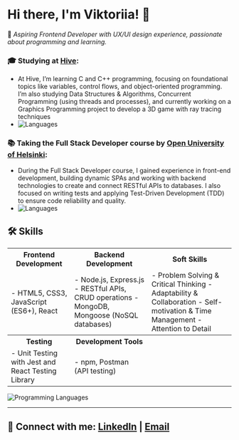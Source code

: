 # Hi there, I'm Viktoriia! 👋  
🌟 *Aspiring Frontend Developer with UX/UI design experience, passionate about programming and learning.*

### 🎓 Studying at [Hive](https://www.hive.fi/en/):
- At Hive, I’m learning C and C++ programming, focusing on foundational topics like variables, control flows, and object-oriented programming. I’m also studying Data Structures & Algorithms, Concurrent Programming (using threads and processes), and currently working on a Graphics Programming project to develop a 3D game with ray tracing techniques
- ![Languages](https://skillicons.dev/icons?i=c,cpp)

### 📚 Taking the **Full Stack Developer** course by [Open University of Helsinki](https://fullstackopen.com/):
- During the Full Stack Developer course, I gained experience in front-end development, building dynamic SPAs and working with backend technologies to create and connect RESTful APIs to databases. I also focused on writing tests and applying Test-Driven Development (TDD) to ensure code reliability and quality.
- ![Languages](https://skillicons.dev/icons?i=javascript)


## 🛠️ Skills

<table>
  <tr>
    <th>Frontend Development</th>
    <th>Backend Development</th>
    <th>Soft Skills</th>
  </tr>
  <tr>
    <td>
      - HTML5, CSS3, JavaScript (ES6+), React
    </td>
    <td>
      - Node.js, Express.js
      - RESTful APIs, CRUD operations
      - MongoDB, Mongoose (NoSQL databases)
    </td>
    <td>
      - Problem Solving & Critical Thinking
      - Adaptability & Collaboration
      - Self-motivation & Time Management
      - Attention to Detail
    </td>
  </tr>
  <tr>
    <th>Testing</th>
    <th>Development Tools</th>
    <th></th> <!-- Empty cell to keep the table balanced -->
  </tr>
  <tr>
    <td>
      - Unit Testing with Jest and React Testing Library
    </td>
    <td>
      - npm, Postman (API testing)
    </td>
    <td></td> <!-- Empty cell to keep the table balanced -->
  </tr>
</table>

![Programming Languages](https://github-readme-stats.vercel.app/api/top-langs/?username=vkuznets23&layout=compact&theme=radical&width=1600)

---

## 🔗 Connect with me: [LinkedIn](https://www.linkedin.com/in/viktoriia-kuznetsova/) | [Email](mailto:victoria.cuzneczowa23@gmail.com) 
